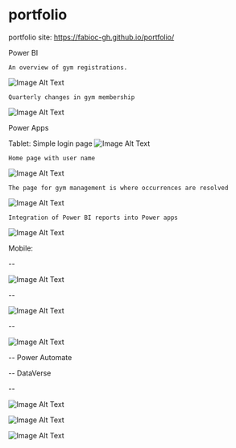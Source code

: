 # portfolio
 portfolio
 site: https://fabioc-gh.github.io/portfolio/


Power BI

    An overview of gym registrations.
![Image Alt Text](arquivo/imgGitPortfolio/pbi_1.JPG)

    Quarterly changes in gym membership
![Image Alt Text](arquivo/imgGitPortfolio/pbi_6.JPG)


Power Apps

Tablet:
    Simple login page
![Image Alt Text](arquivo/imgGitPortfolio/t_login.JPG)

    Home page with user name
![Image Alt Text](arquivo/imgGitPortfolio/t_home.JPG)

    The page for gym management is where occurrences are resolved
![Image Alt Text](arquivo/imgGitPortfolio/t_gestaoGinasio.JPG)

    Integration of Power BI reports into Power apps
![Image Alt Text](arquivo/imgGitPortfolio/t_pbi.JPG)

Mobile:

--

![Image Alt Text](arquivo/imgGitPortfolio/m_camera.JPG)

--

![Image Alt Text](arquivo/imgGitPortfolio/m_listaTarefas.JPG)

--

![Image Alt Text](arquivo/imgGitPortfolio/m_galeria.JPG)

-- Power Automate


-- DataVerse

--

![Image Alt Text](arquivo/imgGitPortfolio/dv_4.JPG)

![Image Alt Text](arquivo/imgGitPortfolio/dv_1.JPG)

![Image Alt Text](arquivo/imgGitPortfolio/dv_3.JPG)
